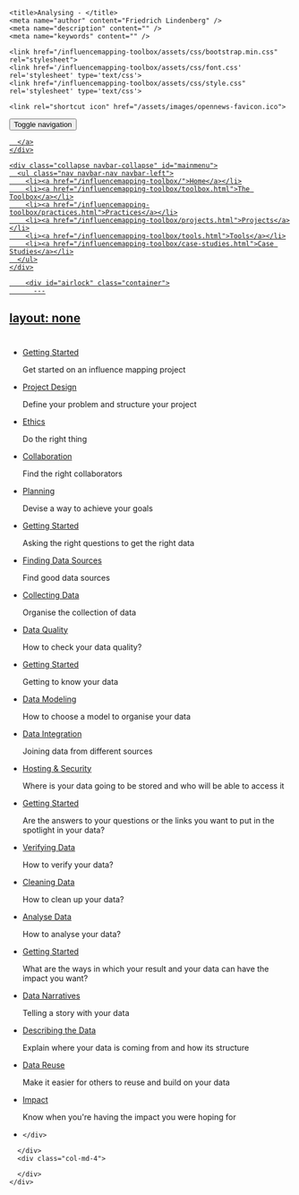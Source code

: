 <!DOCTYPE html>
<html>
  <head>
    <meta charset="utf-8">
    <meta http-equiv="X-UA-Compatible" content="IE=edge,chrome=1">
    <meta name="viewport" content="width=device-width, initial-scale=1.0">

    <title>Analysing - </title>
    <meta name="author" content="Friedrich Lindenberg" />
    <meta name="description" content="" />
    <meta name="keywords" content="" />

    <link href="/influencemapping-toolbox/assets/css/bootstrap.min.css" rel="stylesheet">
    <link href='/influencemapping-toolbox/assets/css/font.css' rel='stylesheet' type='text/css'>
    <link href="/influencemapping-toolbox/assets/css/style.css" rel='stylesheet' type='text/css'>

    <link rel="shortcut icon" href="/assets/images/opennews-favicon.ico">
  </head>
  <body>
    <div id="page">
      <nav class="navbar navbar-default navbar-static-top" role="navigation">
  <div class="container">
    <div class="navbar-header">
      <button type="button" class="navbar-toggle" data-toggle="collapse"
        data-target="#mainmenu">
        <span class="sr-only">Toggle navigation</span>
        <span class="icon-bar"></span>
        <span class="icon-bar"></span>
        <span class="icon-bar"></span>
      </button>
      <a class="navbar-brand" href="/">
        
      </a>
    </div>

    <div class="collapse navbar-collapse" id="mainmenu">
      <ul class="nav navbar-nav navbar-left">
        <li><a href="/influencemapping-toolbox/">Home</a></li>
        <li><a href="/influencemapping-toolbox/toolbox.html">The Toolbox</a></li>
        <li><a href="/influencemapping-toolbox/practices.html">Practices</a></li>
        <li><a href="/influencemapping-toolbox/projects.html">Projects</a></li>
        <li><a href="/influencemapping-toolbox/tools.html">Tools</a></li>
        <li><a href="/influencemapping-toolbox/case-studies.html">Case Studies</a></li>
      </ul>
    </div>
  </div>
</nav>

        <div id="airlock" class="container">
          ---
layout: none
---

#  


  * [Getting Started](getting-started.html)
    <p>  Get started on an influence mapping project </p>
    <p>  </p>

  * [Project Design](project-design.html)
    <p>  Define your problem and structure your project </p>
    <p>  </p>

  * [Ethics](ethics.html)
    <p>  Do the right thing </p>
    <p>  </p>

  * [Collaboration](collaboration.html)
    <p>  Find the right collaborators </p>
    <p>  </p>

  * [Planning](planning.html)
    <p>  Devise a way to achieve your goals </p>
    <p>  </p>

  * [Getting Started](getting-started.html)
    <p>  Asking the right questions to get the right data </p>
    <p>  </p>

  * [Finding Data Sources](finding-data-sources.html)
    <p>  Find good data sources </p>
    <p>  </p>

  * [Collecting Data](collecting-data.html)
    <p>  Organise the collection of data </p>
    <p>  </p>

  * [Data Quality](data-quality.html)
    <p>  How to check your data quality? </p>
    <p>  </p>

  * [Getting Started](getting-started.html)
    <p>  Getting to know your data </p>
    <p>  </p>

  * [Data Modeling](data-modeling.html)
    <p>  How to choose a model to organise your data </p>
    <p>  </p>

  * [Data Integration](data-integration.html)
    <p>  Joining data from different sources </p>
    <p>  </p>

  * [Hosting &amp; Security](hosting-security.html)
    <p>  Where is your data going to be stored and who will be able to access it </p>
    <p>  </p>

  * [Getting Started](getting-started.html)
    <p>  Are the answers to your questions or the links you want to put in the spotlight in your data? </p>
    <p>  </p>

  * [Verifying Data](verifying-data.html)
    <p>  How to verify your data? </p>
    <p>  </p>

  * [Cleaning Data](cleaning-data.html)
    <p>  How to clean up your data? </p>
    <p>  </p>

  * [Analyse Data](analyse-data.html)
    <p>  How to analyse your data? </p>
    <p>  </p>

  * [Getting Started](getting-started.html)
    <p>  What are the ways in which your result and your data can have the impact you want? </p>
    <p>  </p>

  * [Data Narratives](data-narratives.html)
    <p>  Telling a story with your data </p>
    <p>  </p>

  * [Describing the Data](describing-the-data.html)
    <p>  Explain where your data is coming from and how its structure </p>
    <p>  </p>

  * [Data Reuse](data-reuse.html)
    <p>  Make it easier for others to reuse and build on your data </p>
    <p>  </p>

  * [Impact](impact.html)
    <p>  Know when you&#39;re having the impact you were hoping for </p>
    <p>  </p>

  * [](-1074417128.html)
    <p>   </p>
    <p>  </p>

        </div>
    </div>

    <footer class="hidden-print">
      <div class="container">
        <div class="row">
          <div class="col-md-8">
            
          </div>
          <div class="col-md-4">
            
          </div>
        </div>
      </div>
    </footer>

    <script src="/influencemapping-toolbox/assets/js/jquery-2.1.1.min.js"></script>
    <script src="/influencemapping-toolbox/assets/js/bootstrap.min.js"></script>
  </body>
</html>

